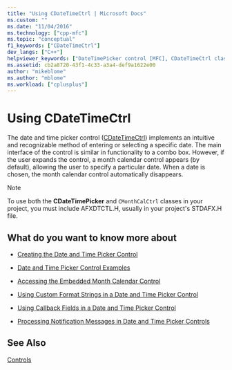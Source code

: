 ```yaml
---
title: "Using CDateTimeCtrl | Microsoft Docs"
ms.custom: ""
ms.date: "11/04/2016"
ms.technology: ["cpp-mfc"]
ms.topic: "conceptual"
f1_keywords: ["CDateTimeCtrl"]
dev_langs: ["C++"]
helpviewer_keywords: ["DateTimePicker control [MFC], CDateTimeCtrl class"]
ms.assetid: cb2a8720-43f1-4c33-a3a4-def9a1622e00
author: "mikeblome"
ms.author: "mblome"
ms.workload: ["cplusplus"]
---
```

# Using CDateTimeCtrl
The date and time picker control ([CDateTimeCtrl](../mfc/reference/cdatetimectrl-class.md)) implements an intuitive and recognizable method of entering or selecting a specific date. The main interface of the control is similar in functionality to a combo box. However, if the user expands the control, a month calendar control appears (by default), allowing the user to specify a particular date. When a date is chosen, the month calendar control automatically disappears.  
  
> [!NOTE]
>  To use both the **CDateTimePicker** and `CMonthCalCtrl` classes in your project, you must include AFXDTCTL.H, usually in your project's STDAFX.H file.  
  
## What do you want to know more about  
  
-   [Creating the Date and Time Picker Control](../mfc/creating-the-date-and-time-picker-control.md)  
  
-   [Date and Time Picker Control Examples](../mfc/date-and-time-picker-control-examples.md)  
  
-   [Accessing the Embedded Month Calendar Control](../mfc/accessing-the-embedded-month-calendar-control.md)  
  
-   [Using Custom Format Strings in a Date and Time Picker Control](../mfc/using-custom-format-strings-in-a-date-and-time-picker-control.md)  
  
-   [Using Callback Fields in a Date and Time Picker Control](../mfc/using-callback-fields-in-a-date-and-time-picker-control.md)  
  
-   [Processing Notification Messages in Date and Time Picker Controls](../mfc/processing-notification-messages-in-date-and-time-picker-controls.md)  
  
## See Also  
 [Controls](../mfc/controls-mfc.md)

